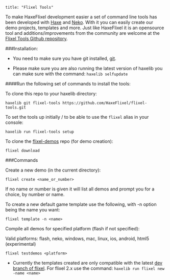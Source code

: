 ```
title: "Flixel Tools"
```

To make HaxeFlixel development easier a set of command line tools has been developed with [Haxe](http://haxe.org) and [Neko](http://nekovm.org). With it you can easily create our demo projects, templates and more. Just like HaxeFlixel it is an opensource tool and additions/improvements from the community are welcome at the [Flixel Tools Github repository](https://github.com/HaxeFlixel/flixel-tools).

###Installation:

- You need to make sure you have git installed, [git](http://git-scm.com/download/).

- Please make sure you are also running the latest version of haxelib you can make sure with the command:
```haxelib selfupdate```

####Run the following set of commands to install the tools:

To clone this repo to your haxelib directory:

```
haxelib git flixel-tools https://github.com/HaxeFlixel/flixel-tools.git
```

To set the tools up initially / to be able to use the `flixel` alias in your console:

```
haxelib run flixel-tools setup
```

To clone the [flixel-demos](https://github.com/HaxeFlixel/flixel-demos) repo (for demo creation):

```
flixel download
```

###Commands

Create a new demo (in the current directory):

```
flixel create <name_or_number>
```

If no name or number is given it will list all demos and prompt you for a choice, by number or name.

To create a new default game template use the following, with -n option being the name you want:

```
flixel template -n <name>
```

Compile all demos for specified platform (flash if not specified):

Valid platforms: flash, neko, windows, mac, linux, ios, android, html5 (experimental)

```
flixel testdemos <platform>
```
- Currently the templates created are only compatible with the latest [dev branch of flixel](https://github.com/HaxeFlixel/flixel). For flixel 2.x use the command: ```haxelib run flixel new -name <name>```

